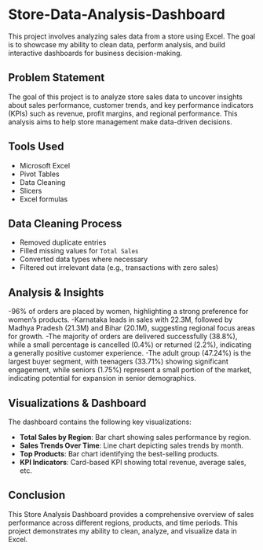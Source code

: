 # Store-Data-Analysis-Dashboard
This project involves analyzing sales data from a store using Excel. The goal is to showcase my ability to clean data, perform analysis, and build interactive dashboards for business decision-making.
## Problem Statement
The goal of this project is to analyze store sales data to uncover insights about sales performance, customer trends, and key performance indicators (KPIs) such as revenue, profit margins, and regional performance. This analysis aims to help store management make data-driven decisions.
## Tools Used
- Microsoft Excel
- Pivot Tables
- Data Cleaning
- Slicers
- Excel formulas
## Data Cleaning Process
- Removed duplicate entries
- Filled missing values for `Total Sales`
- Converted data types where necessary
- Filtered out irrelevant data (e.g., transactions with zero sales)
## Analysis & Insights
-96% of orders are placed by women, highlighting a strong preference for women’s products.
-Karnataka leads in sales with 22.3M, followed by Madhya Pradesh (21.3M) and Bihar (20.1M), suggesting regional focus areas for growth.
-The majority of orders are delivered successfully (38.8%), while a small percentage is cancelled (0.4%) or returned (2.2%), indicating a generally positive customer experience.
-The adult group (47.24%) is the largest buyer segment, with teenagers (33.71%) showing significant engagement, while seniors (1.75%) represent a small portion of the market, indicating potential for expansion in senior demographics.
## Visualizations & Dashboard
The dashboard contains the following key visualizations:
- **Total Sales by Region**: Bar chart showing sales performance by region.
- **Sales Trends Over Time**: Line chart depicting sales trends by month.
- **Top Products**: Bar chart identifying the best-selling products.
- **KPI Indicators**: Card-based KPI showing total revenue, average sales, etc.
## Conclusion
This Store Analysis Dashboard provides a comprehensive overview of sales performance across different regions, products, and time periods. This project demonstrates my ability to clean, analyze, and visualize data in Excel.

